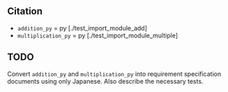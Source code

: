 ## Citation
- `addition_py` = py [./test_import_module_add]
- `multiplication_py` = py [./test_import_module_multiple]  

## TODO
Convert `addition_py` and `multiplication_py` into requirement specification documents using only Japanese.
Also describe the necessary tests.